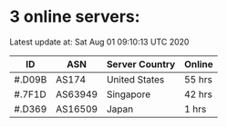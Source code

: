 # 3 online servers:

Latest update at: Sat Aug 01 09:10:13 UTC 2020

| ID | ASN | Server Country | Online |
| -- | --- | -------------- | ------ |
| #.D09B | AS174 | United States | 55 hrs |
| #.7F1D | AS63949 | Singapore | 42 hrs |
| #.D369 | AS16509 | Japan | 1 hrs |

